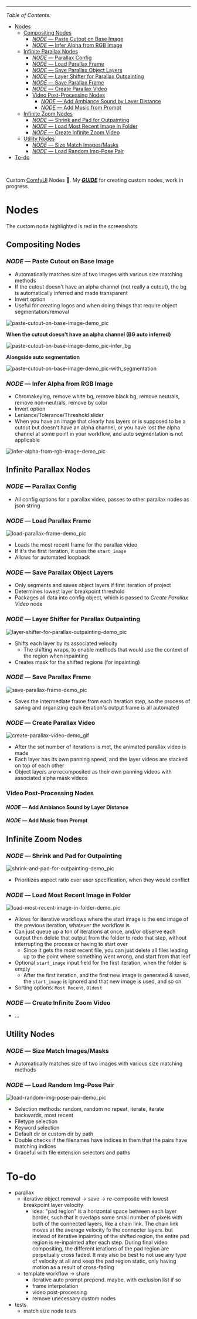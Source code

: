 

----

*Table of Contents:*

- [Nodes](#nodes)
  - [Compositing Nodes](#compositing-nodes)
    - [*NODE* — Paste Cutout on Base Image](#node--paste-cutout-on-base-image)
    - [*NODE* — Infer Alpha from RGB Image](#node--infer-alpha-from-rgb-image)
  - [Infinite Parallax Nodes](#infinite-parallax-nodes)
    - [*NODE* — Parallax Config](#node--parallax-config)
    - [*NODE* — Load Parallax Frame](#node--load-parallax-frame)
    - [*NODE* — Save Parallax Object Layers](#node--save-parallax-object-layers)
    - [*NODE* — Layer Shifter for Parallax Outpainting](#node--layer-shifter-for-parallax-outpainting)
    - [*NODE* — Save Parallax Frame](#node--save-parallax-frame)
    - [*NODE* — Create Parallax Video](#node--create-parallax-video)
    - [Video Post-Processing Nodes](#video-post-processing-nodes)
      - [*NODE* — Add Ambiance Sound by Layer Distance](#node--add-ambiance-sound-by-layer-distance)
      - [*NODE* — Add Music from Prompt](#node--add-music-from-prompt)
  - [Infinite Zoom Nodes](#infinite-zoom-nodes)
    - [*NODE* — Shrink and Pad for Outpainting](#node--shrink-and-pad-for-outpainting)
    - [*NODE* — Load Most Recent Image in Folder](#node--load-most-recent-image-in-folder)
    - [*NODE* — Create Infinite Zoom Video](#node--create-infinite-zoom-video)
  - [Utility Nodes](#utility-nodes)
    - [*NODE* — Size Match Images/Masks](#node--size-match-imagesmasks)
    - [*NODE* — Load Random Img-Pose Pair](#node--load-random-img-pose-pair)
- [To-do](#to-do)


&nbsp;

Custom [ComfyUI](https://github.com/comfyanonymous/ComfyUI) Nodes 🤗. My ***[GUIDE](wiki/creating-custom-comfyui_nodes-guide.md)*** for creating custom nodes, work in progress.


# Nodes

The custom node highlighted is red in the screenshots

## Compositing Nodes

### *NODE* — Paste Cutout on Base Image

- Automatically matches size of two images with various size matching methods
- If the cutout doesn't have an alpha channel (not really a cutout), the bg is automatically inferred and made transparent
- Invert option
- Useful for creating logos and when doing things that require object segmentation/removal

![paste-cutout-on-base-image-demo_pic](wiki/wiki-pics/node-demos/paste-cutout-on-base-image-demo_pic.png)


**When the cutout doesn't have an alpha channel (BG auto inferred)**

![paste-cutout-on-base-image-demo_pic-infer_bg](wiki/wiki-pics/node-demos/paste-cutout-on-base-image-inferred_bg-demo_pic.png)


**Alongside auto segmentation**

![paste-cutout-on-base-image-demo_pic-with_segmentation](wiki/wiki-pics/node-demos/paste-cutout-on-base-image-with_segmentation-demo_pic.png)


### *NODE* — Infer Alpha from RGB Image

- Chromakeying, remove white bg, remove black bg, remove neutrals, remove non-neutrals, remove by color
- Invert option
- Leniance/Tolerance/Threshold slider
- When you have an image that clearly has layers or is supposed to be a cutout but doesn't have an alpha channel, or you have lost the alpha channel at some point in your workflow, and auto segmentation is not applicable

![infer-alpha-from-rgb-image-demo_pic](wiki/wiki-pics/node-demos/infer_alpha_from_rgb_image-demo.png)


## Infinite Parallax Nodes

### *NODE* — Parallax Config

- All config options for a parallax video, passes to other parallax nodes as json string

### *NODE* — Load Parallax Frame

![load-parallax-frame-demo_pic](wiki/wiki-pics/node-demos/load_parallax_frame-node.png)

- Loads the most recent frame for the parallax video
- If it's the first iteration, it uses the `start_image`
- Allows for automated loopback

### *NODE* — Save Parallax Object Layers

- Only segments and saves object layers if first iteration of project
- Determines lowest layer breakpoint threshold
- Packages all data into config object, which is passed to *Create Parallax Video* node


### *NODE* — Layer Shifter for Parallax Outpainting

![layer-shifter-for-parallax-outpainting-demo_pic](wiki/wiki-pics/node-demos/layer_shifter_for_parallax_outpainting-demo_pic.png)

- Shifts each layer by its associated velocity
  - The shifting wraps, to enable methods that would use the context of the region when inpainting
- Creates mask for the shifted regions (for inpainting)


### *NODE* — Save Parallax Frame

![save-parallax-frame-demo_pic](wiki/wiki-pics/node-demos/save_parallax_frame-demo_pic.png)

- Saves the intermediate frame from each iteration step, so the process of saving and organizing each iteration's output frame is all automated

### *NODE* — Create Parallax Video

![create-parallax-video-demo_gif](wiki/wiki-pics/node-demos/create_parallax_video_node-demo_gif.gif)

- After the set number of iterations is met, the animated parallax video is made
- Each layer has its own panning speed, and the layer videos are stacked on top of each other
- Object layers are recomposited as their own panning videos with associated alpha mask videos

### Video Post-Processing Nodes

#### *NODE* — Add Ambiance Sound by Layer Distance

#### *NODE* — Add Music from Prompt

## Infinite Zoom Nodes

### *NODE* — Shrink and Pad for Outpainting

![shrink-and-pad-for-outpainting-demo_pic](wiki/wiki-pics/node-demos/shrink_and_pad_for_outpainting-demo_pic.png)

- Prioritizes aspect ratio over user specification, when they would conflict

### *NODE* — Load Most Recent Image in Folder

![load-most-recent-image-in-folder-demo_pic](wiki/wiki-pics/node-demos/load_most_recent_image_in_folder-demo_pic.png)

- Allows for iterative workflows where the start image is the end image of the previous iteration, whatever the workflow is
- Can just queue up a ton of iterations at once, and/or observe each output then delete that output from the folder to redo that step, without interrupting the process or having to start over
  - Since it gets the most recent file, you can just delete all files leading up to the point where something went wrong, and start from that leaf
- Optional `start_image` input field for the first iteration, when the folder is empty
  - After the first iteration, and the first new image is generated & saved, the `start_image` is ignored and that new image is used, and so on
- Sorting options: `Most Recent`, `Oldest`

### *NODE* — Create Infinite Zoom Video

- ...

## Utility Nodes

### *NODE* — Size Match Images/Masks

- Automatically matches size of two images with various size matching methods

### *NODE* — Load Random Img-Pose Pair

![load-random-img-pose-pair-demo_pic](wiki/wiki-pics/node-demos/load_random_image_pose_pair-demo_pic.png)

- Selection methods: random, random no repeat, iterate, iterate backwards, most recent
- Filetype selection
- Keyword selection
- Default dir or custom dir by path
- Double checks if the filenames have indices in them that the pairs have matching indices
- Graceful with file extension selectors and paths


# To-do

<!-- - parallax toolset. add smoke/fog/blur/foreground layer in front, remove background and replace with stuff, create layers or object layers, parallax. another example: https://youtu.be/MvbmVOz08lU?t=1629 -->
<!-- - use border type of cutout to improve parallax. use a photo like this one in https://www.youtube.com/watch?v=RnEypwmJiaA wherein there are already basically just objects in space to do parallax. create new demo
  - 2nd type of parallax generator: auto segment -> object layers -> parallax the traditional way like it would be in unity -->
- parallax
  - iterative object removal -> save -> re-composite with lowest breakpoint layer velocity
    - idea: "pad region" is a horizontal space between each layer border, such that it overlaps some small number of pixels with both of the connected layers, like a chain link. The chain link moves at the average velocity fo the connecter layers. but instead of iterative inpainting of the shifted region, the entire pad region is re-inpainted after each step. During final video compositing, the different ierations of the pad region are perpetually cross faded. It may also be best to not use any type of velocity at all and keep the pad region static, only having motion as a result of cross-fading
  - template workflow -> share
    - iterative auto prompt prepend. maybe. with exclusion list if so
    - frame interpolation
    - video post-processing
    - remove unecessary custom nodes
- tests
  - match size node tests